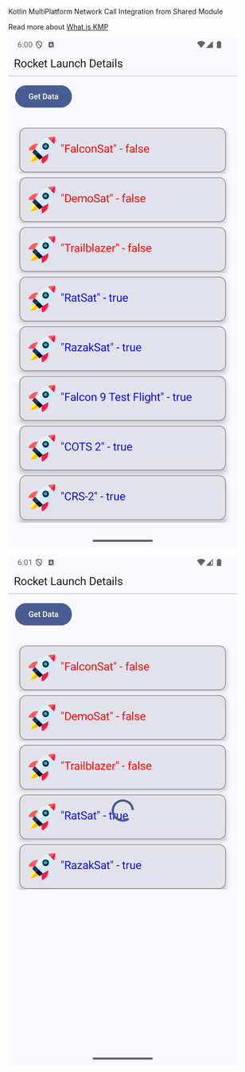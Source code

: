 Kotlin MultiPlatform Network Call Integration from Shared Module

Read more about [What is KMP](https://rrtutors.com/tutorials/what-is-kmp-kotlin-multiplatform-for-unified-android-ios-and-web-development)

![](https://github.com/biyyalac/KMPNetworkSample/blob/main/1.png)

![](https://github.com/biyyalac/KMPNetworkSample/blob/main/2.png)
